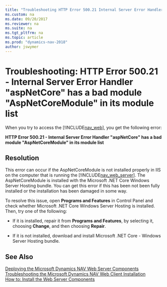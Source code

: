 ```yaml
---
title: "Troubleshooting HTTP Error 500.21 Internal Server Error Handler aspNetCore has a bad module AspNetCoreModule in its module list"
ms.custom: na
ms.date: 09/20/2017
ms.reviewer: na
ms.suite: na
ms.tgt_pltfrm: na
ms.topic: article
ms.prod: "dynamics-nav-2018"
author: jswymer
---
```

# Troubleshooting: HTTP Error 500.21 - Internal Server Error Handler "aspNetCore" has a bad module "AspNetCoreModule" in its module list
When you try to access the [!INCLUDE[nav_web](includes/nav_web_md.md)], you get the following error:  
  
 **HTTP Error 500.21 - Internal Server Error Handler "aspNetCore" has a bad module "AspNetCoreModule" in its module list**  

  
## Resolution  
This error can occur if the AspNetCoreModule is not installed properly in IIS on the computer that is running the [!INCLUDE[nav_web_server](includes/nav_web_server_md.md)]. The AspNetCoreModule is installed with the Microsoft .NET Core Windows Server Hosting bundle. You can get this error if this has been not been fully installed or the installation has been damaged in some way. 

To resolve this issue, open **Programs and Features** in Control Panel and check whether Microsoft .NET Core Windows Server Hosting is installed. Then, try one of the following:

-   If it is installed, repair it from **Programs and Features**, by selecting it, choosing **Change**, and then choosing **Repair**.

-   If it is not installed, download and install Microsoft .NET Core - Windows Server Hosting bundle.<!--[Microsoft .NET Core - Windows Server Hosting package](https://aka.ms/dotnetcore.2.0.0-windowshosting).-->



  
## See Also  
 [Deploying the Microsoft Dynamics NAV Web Server Components](Deploying-the-Microsoft-Dynamics-NAV-Web-Server-Components.md)   
 [Troubleshooting the Microsoft Dynamics NAV Web Client Installation](Troubleshooting-the-Microsoft-Dynamics-NAV-Web-Client-Installation.md)   
 [How to: Install the Web Server Components](How-to--Install-the-Web-Server-Components.md)